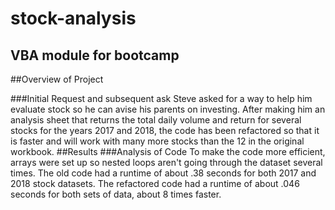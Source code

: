 # stock-analysis
VBA module for bootcamp
---
##Overview of Project

###Initial Request and subsequent ask
Steve asked for a way to help him evaluate stock so he can avise his parents on investing. After making him an analysis sheet that returns the total daily volume and return for several stocks for the years 2017 and 2018, the code has been refactored so that it is faster and will work with many more stocks than the 12 in the original workbook.
##Results
###Analysis of Code
To make the code more efficient, arrays were set up so nested loops aren't going through the dataset several times. The old code had a runtime of about .38 seconds for both 2017 and 2018 stock datasets. The refactored code had a runtime of about .046 seconds for both sets of data, about 8 times faster.
